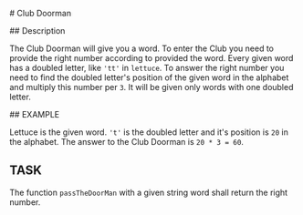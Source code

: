 # Club Doorman

## Description

The Club Doorman will give you a word. To enter the Club you need to provide the right number according to provided the word. Every given word has a doubled letter, like `'tt'` in `lettuce`. To answer the right number you need to find the doubled letter's position of the given word in the alphabet and multiply this number per `3`. It will be given only words with one doubled letter.

## EXAMPLE

Lettuce is the given word. `'t'` is the doubled letter and it's position is `20` in the alphabet.
The answer to the Club Doorman is `20 * 3 = 60`.

## TASK

The function `passTheDoorMan` with a given string word shall return the right number.
